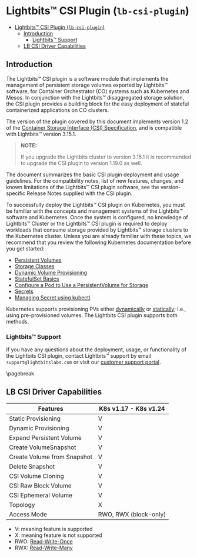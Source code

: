 <div style="page-break-after: always;"></div>

# Lightbits™ CSI Plugin (`lb-csi-plugin`)

- [Lightbits™ CSI Plugin (`lb-csi-plugin`)](#lightbits-csi-plugin-lb-csi-plugin)
  - [Introduction](#introduction)
    - [Lightbits™ Support](#lightbits-support)
  - [LB CSI Driver Capabilities](#lb-csi-driver-capabilities)

<div style="page-break-after: always;"></div>

## Introduction

The Lightbits™ CSI plugin is a software module that implements the management of persistent storage volumes exported by Lightbits™ software, for Container Orchestrator (CO) systems such as Kubernetes and Mesos. In conjunction with the Lightbits™ disaggregated storage solution, the CSI plugin provides a building block for the easy deployment of stateful containerized applications on CO clusters.

The version of the plugin covered by this document implements version 1.2 of the [Container Storage Interface (CSI) Specification](https://github.com/container-storage-interface/spec/blob/v1.2.0/spec.md), and is compatible with Lightbits™ version 3.15.1.

> **NOTE:**
>
> If you upgrade the Lightbits cluster to version 3.15.1 it is recommended to upgrade the CSI plugin to version 1.19.0 as well.

The document summarizes the basic CSI plugin deployment and usage guidelines. For the compatibility notes, list of new features, changes, and known limitations of the Lightbits™ CSI plugin software, see the version-specific Release Notes supplied with the CSI plugin.

To successfully deploy the Lightbits™ CSI plugin on Kubernetes, you must be familiar with the concepts and management systems of the Lightbits™ software and Kubernetes. Once the system is configured, no knowledge of Lightbits™ Cluster or the Lightbits™ CSI plugin is required to deploy workloads that consume storage provided by Lightbits™ storage clusters to the Kubernetes cluster.
Unless you are already familiar with these topics, we recommend that you review the following Kubernetes documentation before you get started:

- [Persistent Volumes](https://kubernetes.io/docs/concepts/storage/persistent-volumes/)
- [Storage Classes](https://kubernetes.io/docs/concepts/storage/storage-classes)
- [Dynamic Volume Provisioning](https://kubernetes.io/docs/concepts/storage/dynamic-provisioning)
- [StatefulSet Basics](https://kubernetes.io/docs/tutorials/stateful-application/basic-stateful-set)
- [Configure a Pod to Use a PersistentVolume for Storage](https://kubernetes.io/docs/tasks/configure-pod-container/configure-persistent-volume-storage)
- [Secrets](https://kubernetes.io/docs/concepts/configuration/secret)
- [Managing Secret using kubectl](https://kubernetes.io/docs/tasks/configmap-secret/managing-secret-using-kubectl)

Kubernetes supports provisioning PVs either [dynamically]() or [statically](); i.e., using pre-provisioned volumes. The Lightbits CSI plugin supports both methods.

###	Lightbits™ Support

If you have any questions about the deployment, usage, or functionality of the Lightbits CSI plugin, contact Lightbits™ support by email `support@lightbitslabs.com` or visit our [customer support portal](https://lightbitslabs.atlassian.net/servicedesk/customer/portals).

<div style="page-break-after: always;"></div>
\pagebreak

## LB CSI Driver Capabilities

| Features                    | K8s v1.17 - K8s v1.24 |
|-----------------------------|-----------------------|
| Static Provisioning         |          V            |
| Dynamic Provisioning        |          V            |
| Expand Persistent Volume    |          V            |
| Create VolumeSnapshot       |          V            |
| Create Volume from Snapshot |          V            |
| Delete Snapshot             |          V            |
| CSI Volume Cloning          |          V            |
| CSI Raw Block Volume        |          V            |
| CSI Ephemeral Volume        |          V            |
| Topology                    |          X            |
| Access Mode                 | RWO, RWX (block-only) |


- V: meaning feature is supported
- X: meaning feature is not supported
- RWO: [Read-Write-Once](https://kubernetes.io/docs/concepts/storage/persistent-volumes/#access-modes)
- RWX: [Read-Write-Many](https://kubernetes.io/docs/concepts/storage/persistent-volumes/#access-modes)
